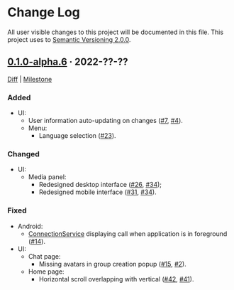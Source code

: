 Change Log
==========

All user visible changes to this project will be documented in this file. This project uses to [Semantic Versioning 2.0.0].




## [0.1.0-alpha.6] · 2022-??-??
[0.1.0-alpha.6]: /../../tree/v0.1.0-alpha.6

[Diff](/../../compare/3aa35d5bf8ba9728f54db7bf4e21425711097cda...v0.1.0-alpha.6) | [Milestone](/../../milestone/1)

### Added

- UI:
    - User information auto-updating on changes ([#7], [#4]).
    - Menu:
        - Language selection ([#23]).

### Changed

- UI:
    - Media panel:
        - Redesigned desktop interface ([#26], [#34]);
        - Redesigned mobile interface ([#31], [#34]).

### Fixed

- Android:
    - [ConnectionService] displaying call when application is in foreground ([#14]).
- UI:
    - Chat page:
        - Missing avatars in group creation popup ([#15], [#2]).
    - Home page:
        - Horizontal scroll overlapping with vertical ([#42], [#41]).

[#2]: /../../issues/2
[#4]: /../../issues/4
[#7]: /../../pull/7
[#14]: /../../pull/14
[#15]: /../../pull/15
[#23]: /../../pull/23
[#26]: /../../pull/26
[#31]: /../../pull/31
[#34]: /../../pull/34
[#41]: /../../issues/41
[#42]: /../../pull/42




[ConnectionService]: https://developer.android.com/reference/android/telecom/ConnectionService
[Semantic Versioning 2.0.0]: https://semver.org
